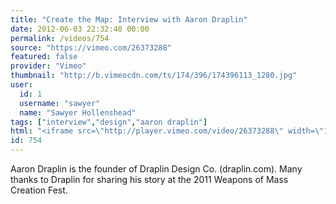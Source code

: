 ```yaml
---
title: "Create the Map: Interview with Aaron Draplin"
date: 2012-06-03 22:32:40 00:00
permalink: /videos/754
source: "https://vimeo.com/26373288"
featured: false
provider: "Vimeo"
thumbnail: "http://b.vimeocdn.com/ts/174/396/174396113_1280.jpg"
user:
  id: 1
  username: "sawyer"
  name: "Sawyer Hollenshead"
tags: ["interview","design","aaron draplin"]
html: "<iframe src=\"http://player.vimeo.com/video/26373288\" width=\"1280\" height=\"720\" frameborder=\"0\" webkitAllowFullScreen mozallowfullscreen allowFullScreen></iframe>"
id: 754
---
```


Aaron Draplin is the founder of Draplin Design Co. (draplin.com). Many thanks to Draplin for sharing his story at the 2011 Weapons of Mass Creation Fest.